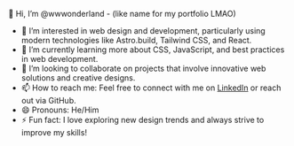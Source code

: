 👋 Hi, I’m @wwwonderland - (like name for my portfolio LMAO)

- 👀 I’m interested in web design and development, particularly using modern technologies like Astro.build, Tailwind CSS, and React.
- 🌱 I’m currently learning more about CSS, JavaScript, and best practices in web development.
- 💞️ I’m looking to collaborate on projects that involve innovative web solutions and creative designs.
- 📫 How to reach me: Feel free to connect with me on [LinkedIn](https://www.linkedin.com/in/by-manuel-caballero/) or reach out via GitHub.
- 😄 Pronouns: He/Him
- ⚡ Fun fact: I love exploring new design trends and always strive to improve my skills!

